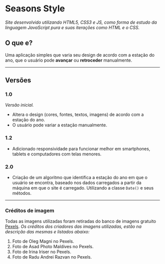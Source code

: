 # Seasons Style
 *Site desenvolvido utilizando HTML5, CSS3 e JS, como forma de estudo da linguagem JavaScript pura e suas iterações como  HTML e o CSS.*

## O que e?
Uma aplicação simples que varia seu design de acordo com a estação do ano, que o usuário pode **avançar** ou **retroceder** manualmente.

***

## Versões
### 1.0
*Versão inicial.*
* Altera o design (cores, fontes, textos, imagens) de acordo com a estação do ano.
* O usuário pode variar a estação manualmente.

### 1.2
* Adicionado responsividade para funcionar melhor em smartphones, tablets e computadores com telas menores.

### 2.0
* Criação de um algoritmo que identifica a estação do ano em que o usuário se encontra, baseado nos dados carregados a partir da máquina em que o site é carregado. Utilizando a classe `Date()` e seus métodos.

***

### Créditos de imagem
Todas as imagens utilizadas foram retiradas do banco de imagens gratuito [Pexels](https://www.pexels.com/pt-br/).
*Os créditos dos criadores das imagens utilizadas, estão na descrição das mesmas e listados abaixo:*
1. Foto de Oleg Magni no Pexels.
1. Foto de Asad Photo Maldives no Pexels.
1. Foto de Irina Iriser no Pexels.
1. Foto de Radu Andrei Razvan no Pexels.
